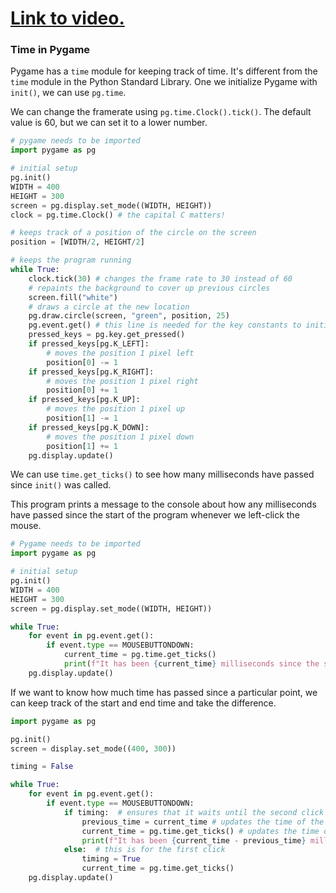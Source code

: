 # [Link to video.](https://www.youtube.com/watch?v=QDDmtcEBt50&list=PLVD25niNi0BnsKwMvXId8jFMXxC1wUbko)

### Time in Pygame

Pygame has a `time` module for keeping track of time. It's different from the `time` module in the Python Standard Library. One we initialize Pygame with `init()`, we can use `pg.time`.


We can change the framerate using `pg.time.Clock().tick()`. The default value is 60, but we can set it to a lower number.

```python
# pygame needs to be imported
import pygame as pg

# initial setup
pg.init()
WIDTH = 400
HEIGHT = 300
screen = pg.display.set_mode((WIDTH, HEIGHT))
clock = pg.time.Clock() # the capital C matters!

# keeps track of a position of the circle on the screen
position = [WIDTH/2, HEIGHT/2]

# keeps the program running
while True:
    clock.tick(30) # changes the frame rate to 30 instead of 60
    # repaints the background to cover up previous circles
    screen.fill("white")
    # draws a circle at the new location
    pg.draw.circle(screen, "green", position, 25)
    pg.event.get() # this line is needed for the key constants to initiate
    pressed_keys = pg.key.get_pressed()
    if pressed_keys[pg.K_LEFT]:
        # moves the position 1 pixel left
        position[0] -= 1
    if pressed_keys[pg.K_RIGHT]:
        # moves the position 1 pixel right
        position[0] += 1
    if pressed_keys[pg.K_UP]:
        # moves the position 1 pixel up
        position[1] -= 1
    if pressed_keys[pg.K_DOWN]:
        # moves the position 1 pixel down
        position[1] += 1
    pg.display.update()
```

We can use `time.get_ticks()` to see how many milliseconds have passed since `init()` was called. 

This program prints a message to the console about how any milliseconds have passed since the start of the program whenever we left-click the mouse.

```python
# Pygame needs to be imported
import pygame as pg

# initial setup
pg.init()
WIDTH = 400
HEIGHT = 300
screen = pg.display.set_mode((WIDTH, HEIGHT))

while True:
    for event in pg.event.get():
        if event.type == MOUSEBUTTONDOWN:
            current_time = pg.time.get_ticks()
            print(f"It has been {current_time} milliseconds since the start of the program.")
    pg.display.update()
```

If we want to know how much time has passed since a particular point, we can keep track of the start and end time and take the difference.

```python
import pygame as pg

pg.init()
screen = display.set_mode((400, 300))

timing = False

while True:
    for event in pg.event.get():
        if event.type == MOUSEBUTTONDOWN:
            if timing:  # ensures that it waits until the second click
                previous_time = current_time # updates the time of the second most current click
                current_time = pg.time.get_ticks() # updates the time of the current click
                print(f"It has been {current_time - previous_time} milliseconds since your last click.")
            else:  # this is for the first click
                timing = True
                current_time = pg.time.get_ticks() 
    pg.display.update()
```
